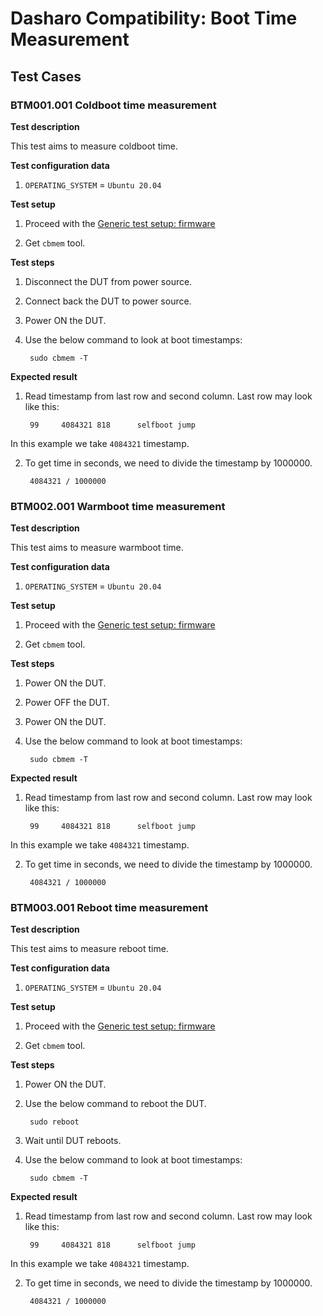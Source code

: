 # Dasharo Compatibility: Boot Time Measurement

## Test Cases

### BTM001.001 Coldboot time measurement

**Test description**

This test aims to measure coldboot time.

**Test configuration data**

1. `OPERATING_SYSTEM` = `Ubuntu 20.04`

**Test setup**

1. Proceed with the
   [Generic test setup: firmware](generic-test-setup#firmware)

2. Get `cbmem` tool.

**Test steps**

1. Disconnect the DUT from power source.

2. Connect back the DUT to power source.

3. Power ON the DUT.

4. Use the below command to look at boot timestamps:  

        sudo cbmem -T

**Expected result**

1. Read timestamp from last row and second column. Last row may look like this:  

        99     4084321 818      selfboot jump 

In this example we take `4084321` timestamp.

2. To get time in seconds, we need to divide the timestamp by 1000000.  

        4084321 / 1000000

### BTM002.001 Warmboot time measurement

**Test description**

This test aims to measure warmboot time.

**Test configuration data**

1. `OPERATING_SYSTEM` = `Ubuntu 20.04`

**Test setup**

1. Proceed with the
   [Generic test setup: firmware](generic-test-setup#firmware)

2. Get `cbmem` tool.

**Test steps**

1. Power ON the DUT.

2. Power OFF the DUT.

3. Power ON the DUT.

4. Use the below command to look at boot timestamps:  

        sudo cbmem -T

**Expected result**

1. Read timestamp from last row and second column. Last row may look like this:  

        99     4084321 818      selfboot jump 

In this example we take `4084321` timestamp.

2. To get time in seconds, we need to divide the timestamp by 1000000.  

        4084321 / 1000000


### BTM003.001 Reboot time measurement

**Test description**

This test aims to measure reboot time.

**Test configuration data**

1. `OPERATING_SYSTEM` = `Ubuntu 20.04`

**Test setup**

1. Proceed with the
   [Generic test setup: firmware](generic-test-setup#firmware)

2. Get `cbmem` tool.

**Test steps**

1. Power ON the DUT.

2. Use the below command to reboot the DUT.

        sudo reboot

3. Wait until DUT reboots.

4. Use the below command to look at boot timestamps:  

        sudo cbmem -T

**Expected result**

1. Read timestamp from last row and second column. Last row may look like this:  

        99     4084321 818      selfboot jump 

In this example we take `4084321` timestamp.

2. To get time in seconds, we need to divide the timestamp by 1000000.  

        4084321 / 1000000
